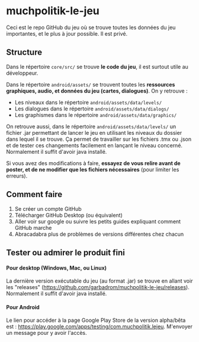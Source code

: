 # muchpolitik-le-jeu
 
Ceci est le repo GitHub du jeu où se trouve toutes les données du jeu importantes, et le plus à jour possible. Il est privé.

## Structure
Dans le répertoire ```core/src/``` se trouve **le code du jeu**, il est surtout utile au développeur.

Dans le répertoire ```android/assets/``` se trouvent toutes les **ressources graphiques, audio, et données du jeu (cartes, dialogues)**. On y retrouve :
- Les niveaux dans le répertoire ```android/assets/data/levels/```
- Les dialogues dans le répertoire ```android/assets/data/dialogs/```
- Les graphismes dans le répertoire ```android/assets/data/graphics/```

On retrouve aussi, dans le répertoire ```android/assets/data/levels/``` un fichier .jar permettant de lancer le jeu en utilisant les niveaux du dossier dans lequel il se trouve. Ça permet de travailler sur les fichiers .tmx ou .json et de tester ces changements facilement en lançant le niveau concerné. Normalement il suffit d'avoir java installé.

Si vous avez des modifications à faire, **essayez de vous relire avant de poster, et de ne modifier que les fichiers nécessaires** (pour limiter les erreurs).

## Comment faire
1. Se créer un compte GitHub
2. Télécharger GitHub Desktop (ou équivalent)
3. Aller voir sur google ou suivre les petits guides expliquant comment GitHub marche
4. Abracadabra plus de problèmes de versions différentes chez chacun

## Tester ou admirer le produit fini
#### Pour desktop (Windows, Mac, ou Linux)
La dernière version exécutable du jeu (au format .jar) se trouve en allant voir les "releases" (https://github.com/garbadrom/muchpolitik-le-jeu/releases). Normalement il suffit d'avoir java installé.

#### Pour Android
Le lien pour accéder à la page Google Play Store de la version alpha/bêta est : https://play.google.com/apps/testing/com.muchpolitik.lejeu.
M'envoyer un message pour y avoir l'accès.

